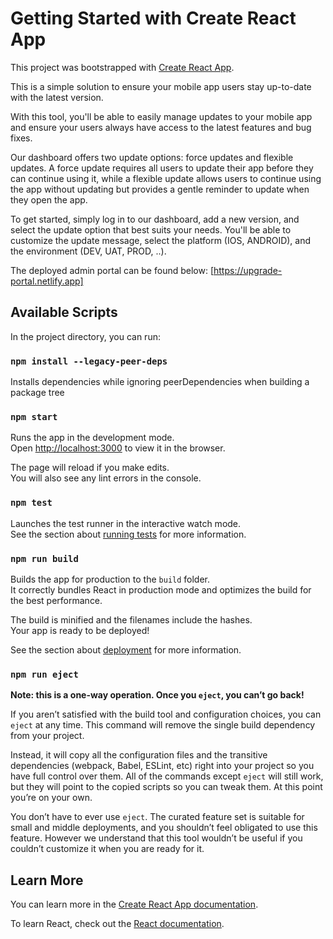 # Getting Started with Create React App

This project was bootstrapped with [Create React App](https://github.com/facebook/create-react-app).

This is a simple solution to ensure your mobile app users stay up-to-date with the latest version.

With this tool, you'll be able to easily manage updates to your mobile app and ensure your users always have access to the latest features and bug fixes.

Our dashboard offers two update options: force updates and flexible updates. A force update requires all users to update their app before they can continue using it, while a flexible update allows users to continue using the app without updating but provides a gentle reminder to update when they open the app.

To get started, simply log in to our dashboard, add a new version, and select the update option that best suits your needs. You'll be able to customize the update message, select the platform (IOS, ANDROID), and the environment (DEV, UAT, PROD, ..).

The deployed admin portal can be found below:
[https://upgrade-portal.netlify.app]

## Available Scripts

In the project directory, you can run:

### `npm install --legacy-peer-deps`

Installs dependencies while ignoring peerDependencies when building a package tree

### `npm start`

Runs the app in the development mode.\
Open [http://localhost:3000](http://localhost:3000) to view it in the browser.

The page will reload if you make edits.\
You will also see any lint errors in the console.

### `npm test`

Launches the test runner in the interactive watch mode.\
See the section about [running tests](https://facebook.github.io/create-react-app/docs/running-tests) for more information.

### `npm run build`

Builds the app for production to the `build` folder.\
It correctly bundles React in production mode and optimizes the build for the best performance.

The build is minified and the filenames include the hashes.\
Your app is ready to be deployed!

See the section about [deployment](https://facebook.github.io/create-react-app/docs/deployment) for more information.

### `npm run eject`

**Note: this is a one-way operation. Once you `eject`, you can’t go back!**

If you aren’t satisfied with the build tool and configuration choices, you can `eject` at any time. This command will remove the single build dependency from your project.

Instead, it will copy all the configuration files and the transitive dependencies (webpack, Babel, ESLint, etc) right into your project so you have full control over them. All of the commands except `eject` will still work, but they will point to the copied scripts so you can tweak them. At this point you’re on your own.

You don’t have to ever use `eject`. The curated feature set is suitable for small and middle deployments, and you shouldn’t feel obligated to use this feature. However we understand that this tool wouldn’t be useful if you couldn’t customize it when you are ready for it.

## Learn More

You can learn more in the [Create React App documentation](https://facebook.github.io/create-react-app/docs/getting-started).

To learn React, check out the [React documentation](https://reactjs.org/).
